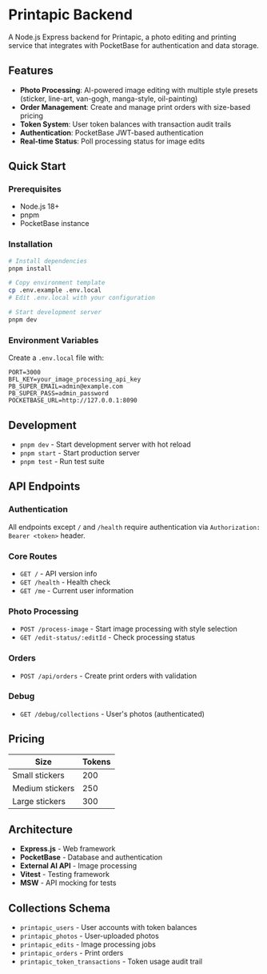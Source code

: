 # Printapic Backend

A Node.js Express backend for Printapic, a photo editing and printing service that integrates with PocketBase for authentication and data storage.

## Features

- **Photo Processing**: AI-powered image editing with multiple style presets (sticker, line-art, van-gogh, manga-style, oil-painting)
- **Order Management**: Create and manage print orders with size-based pricing
- **Token System**: User token balances with transaction audit trails
- **Authentication**: PocketBase JWT-based authentication
- **Real-time Status**: Poll processing status for image edits

## Quick Start

### Prerequisites
- Node.js 18+
- pnpm
- PocketBase instance

### Installation

```bash
# Install dependencies
pnpm install

# Copy environment template
cp .env.example .env.local
# Edit .env.local with your configuration

# Start development server
pnpm dev
```

### Environment Variables

Create a `.env.local` file with:

```env
PORT=3000
BFL_KEY=your_image_processing_api_key
PB_SUPER_EMAIL=admin@example.com
PB_SUPER_PASS=admin_password
POCKETBASE_URL=http://127.0.0.1:8090
```

## Development

- `pnpm dev` - Start development server with hot reload
- `pnpm start` - Start production server  
- `pnpm test` - Run test suite

## API Endpoints

### Authentication
All endpoints except `/` and `/health` require authentication via `Authorization: Bearer <token>` header.

### Core Routes

- `GET /` - API version info
- `GET /health` - Health check
- `GET /me` - Current user information

### Photo Processing

- `POST /process-image` - Start image processing with style selection
- `GET /edit-status/:editId` - Check processing status

### Orders

- `POST /api/orders` - Create print orders with validation

### Debug

- `GET /debug/collections` - User's photos (authenticated)

## Pricing

| Size | Tokens |
|------|--------|
| Small stickers | 200 |
| Medium stickers | 250 |
| Large stickers | 300 |

## Architecture

- **Express.js** - Web framework
- **PocketBase** - Database and authentication
- **External AI API** - Image processing
- **Vitest** - Testing framework
- **MSW** - API mocking for tests

## Collections Schema

- `printapic_users` - User accounts with token balances
- `printapic_photos` - User-uploaded photos
- `printapic_edits` - Image processing jobs
- `printapic_orders` - Print orders
- `printapic_token_transactions` - Token usage audit trail 